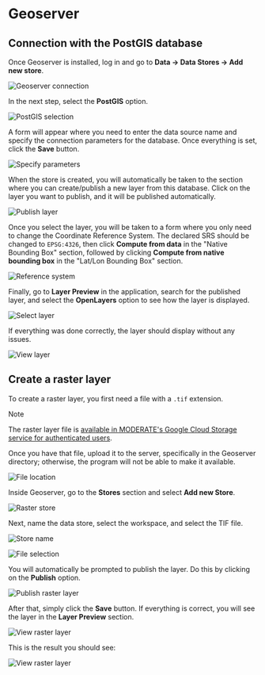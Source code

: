 # Geoserver

## Connection with the PostGIS database

Once Geoserver is installed, log in and go to **Data → Data Stores → Add new store**.

![Geoserver connection](./geoserver/new-data-storage.PNG)

In the next step, select the **PostGIS** option.

![PostGIS selection](./geoserver/postgis-selection.PNG)

A form will appear where you need to enter the data source name and specify the connection parameters for the database. Once everything is set, click the **Save** button.

![Specify parameters](./geoserver/specify-parameters.PNG)

When the store is created, you will automatically be taken to the section where you can create/publish a new layer from this database. Click on the layer you want to publish, and it will be published automatically.

![Publish layer](./geoserver/publish-layer.PNG)

Once you select the layer, you will be taken to a form where you only need to change the Coordinate Reference System. The declared SRS should be changed to `EPSG:4326`, then click **Compute from data** in the "Native Bounding Box" section, followed by clicking **Compute from native bounding box** in the "Lat/Lon Bounding Box" section.

![Reference system](./geoserver/reference-system.PNG)

Finally, go to **Layer Preview** in the application, search for the published layer, and select the **OpenLayers** option to see how the layer is displayed.

![Select layer](./geoserver/select-layer.PNG)

If everything was done correctly, the layer should display without any issues.

![View layer](./geoserver/view-layer.PNG)

## Create a raster layer

To create a raster layer, you first need a file with a `.tif` extension.

> [!NOTE]
> The raster layer file is [available in MODERATE's Google Cloud Storage service for authenticated users](https://storage.cloud.google.com/moderate-common-assets/solar-cadaster-pv-generation-cells.tif).

Once you have that file, upload it to the server, specifically in the Geoserver directory; otherwise, the program will not be able to make it available.

![File location](./geoserver/raster-layer.PNG)

Inside Geoserver, go to the **Stores** section and select **Add new Store**.

![Raster store](./geoserver/create-raster-store.PNG)

Next, name the data store, select the workspace, and select the TIF file.

![Store name](./geoserver/store-name-file.PNG)

![File selection](./geoserver/file-selection.PNG)

You will automatically be prompted to publish the layer. Do this by clicking on the **Publish** option.

![Publish raster layer](./geoserver/publish-raster-layer.PNG)

After that, simply click the **Save** button. If everything is correct, you will see the layer in the **Layer Preview** section.

![View raster layer](./geoserver/view-raster-layer-1.PNG)

This is the result you should see:

![View raster layer](./geoserver/raster-layer-result.PNG)
